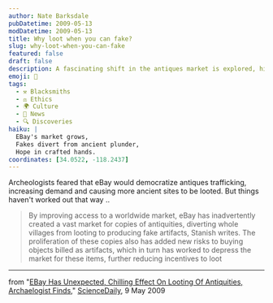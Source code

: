 ```yaml
---
author: Nate Barksdale
pubDatetime: 2009-05-13
modDatetime: 2009-05-13
title: Why loot when you can fake?
slug: why-loot-when-you-can-fake
featured: false
draft: false
description: A fascinating shift in the antiques market is explored, highlighting how eBay's influence changed looting dynamics.
emoji: 🏺
tags:
  - ⚒️ Blacksmiths
  - ⚖️ Ethics
  - 🌍 Culture
  - 📰 News
  - 🔍 Discoveries
haiku: |
  EBay's market grows,  
  Fakes divert from ancient plunder,  
  Hope in crafted hands.
coordinates: [34.0522, -118.2437]
---
```


Archeologists feared that eBay would democratize antiques trafficking, increasing demand and causing more ancient sites to be looted. But things haven't worked out that way ..

> By improving access to a worldwide market, eBay has inadvertently created a vast market for copies of antiquities, diverting whole villages from looting to producing fake artifacts, Stanish writes. The proliferation of these copies also has added new risks to buying objects billed as artifacts, which in turn has worked to depress the market for these items, further reducing incentives to loot

---

from "[EBay Has Unexpected, Chilling Effect On Looting Of Antiquities, Archaelogist Finds](http://web.archive.org/web/20240114040115/https://www.sciencedaily.com/releases/2009/05/090504193641.htm)," [ScienceDaily](http://web.archive.org/web/20240114040115/https://www.sciencedaily.com/releases/2009/05/090504193641.htm), 9 May 2009
